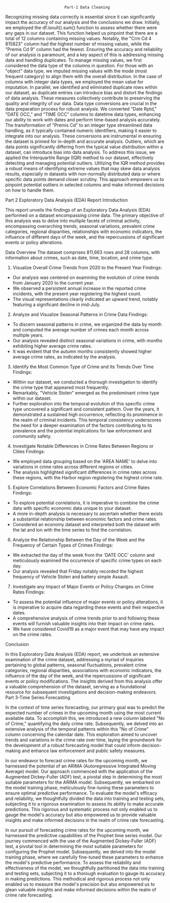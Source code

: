                               Part-1 Data Cleaning

Recognizing missing data correctly is essential since it can significantly impact the accuracy of our analysis and the conclusions we draw. Initially, we employed the df.isnull().sum() function to assess whether there were any gaps in our dataset. This function helped us pinpoint that there are a total of 12 columns containing missing values. Notably, the "Crm Cd 4 815823" column had the highest number of missing values, while the "Premis Cd 9" column had the fewest.
Ensuring the accuracy and reliability of our analysis is paramount, and a key aspect of this is addressing missing data and handling duplicates. To manage missing values, we first considered the data type of the columns in question. For those with an "object" data type, we imputed missing values with the mode (most frequent category) to align them with the overall distribution. In the case of columns with integer data types, we employed the mean value for imputation. In parallel, we identified and eliminated duplicate rows within our dataset, as duplicate entries can introduce bias and distort the findings of data analysis. These measures collectively contribute to preserving the quality and integrity of our data.
Data type conversions are crucial in the data preparation process for robust analysis. We converted "Date Rptd," "DATE OCC," and "TIME OCC" columns to datetime data types, enhancing our ability to work with dates and perform time-based analysis accurately. The transformation of "Premis Cd" to an integer type streamlined data handling, as it typically contained numeric identifiers, making it easier to integrate into our analysis. These conversions are instrumental in ensuring the dataset is primed for in-depth and accurate analysis.
Outliers, which are data points significantly differing from the typical value distribution within a dataset, can introduce bias into data analysis. To address this issue, we applied the Interquartile Range (IQR) method to our dataset, effectively detecting and managing potential outliers. Utilizing the IQR method provides a robust means of identifying extreme values that may skew data analysis results, especially in datasets with non-normally distributed data or where specific data points demand closer scrutiny. This approach empowers us to pinpoint potential outliers in selected columns and make informed decisions on how to handle them.






Part 2 Exploratory Data Analysis (EDA) Report
Introduction

This report unveils the findings of an Exploratory Data Analysis (EDA) performed on a dataset encompassing crime data. The primary objective of this analysis was to delve into multiple facets of criminal activity, encompassing overarching trends, seasonal variations, prevalent crime categories, regional disparities, relationships with economic indicators, the influence of different days of the week, and the repercussions of significant events or policy alterations.

Data Overview
The dataset comprises 811,663 rows and 28 columns, with information about crimes, such as date, time, location, and crime type.

1) Visualize Overall Crime Trends from 2020 to the Present Year Findings:

* Our analysis was centered on examining the evolution of crime trends from January 2020 to the current year.
* We observed a persistent annual increase in the reported crime incidents, with the present year registering the highest count.
* The visual representations clearly indicated an upward trend, notably featuring a significant decline in mid-July.


2) Analyze and Visualize Seasonal Patterns in Crime Data Findings:

* To discern seasonal patterns in crime, we organized the data by month and computed the average number of crimes each month across multiple years.
* Our analysis revealed distinct seasonal variations in crime, with months exhibiting higher average crime rates.
* It was evident that the autumn months consistently showed higher average crime rates, as indicated by the analysis.







3) Identify the Most Common Type of Crime and Its Trends Over Time Findings:

* Within our dataset, we conducted a thorough investigation to identify the crime type that appeared most frequently.
* Remarkably, "Vehicle Stolen" emerged as the predominant crime type within our dataset.
* Further exploration into the temporal evolution of this specific crime type uncovered a significant and consistent pattern. Over the years, it demonstrated a sustained high occurrence, reflecting its prominence in the realm of criminal incidents. This temporal consistency underscores the need for a deeper examination of the factors contributing to its prevalence and the potential implications for law enforcement and community safety.








4) Investigate Notable Differences in Crime Rates Between Regions or Cities
Findings:

* We employed data grouping based on the 'AREA NAME' to delve into variations in crime rates across different regions or cities.
* The analysis highlighted significant differences in crime rates across these regions, with the Harbor region registering the highest crime rate.








5) Explore Correlations Between Economic Factors and Crime Rates Findings:

* To explore potential correlations, it is imperative to combine the crime data with specific economic data unique to your dataset.
* A more in-depth analysis is necessary to ascertain whether there exists a substantial relationship between economic factors and crime rates.
* Considered an economy dataset and interpreted both the dataset with the lat and lon with the time series to find the correlation.



6) Analyze the Relationship Between the Day of the Week and the Frequency of Certain Types of Crimes
Findings:

* We extracted the day of the week from the 'DATE OCC' column and meticulously examined the occurrence of specific crime types on each day.
* Our analysis revealed that Friday notably recorded the highest frequency of Vehicle Stolen and battery simple Assault.







7) Investigate any Impact of Major Events or Policy Changes on Crime Rates
Findings:

* To assess the potential influence of major events or policy alterations, it is imperative to acquire data regarding these events and their respective dates.
* A comprehensive analysis of crime trends prior to and following these events will furnish valuable insights into their impact on crime rates.
* We have considered Covid19 as a major event that may have any impact on the crime rates.


Conclusion
 
In this Exploratory Data Analysis (EDA) report, we undertook an extensive examination of the crime dataset, addressing a myriad of inquiries pertaining to global patterns, seasonal fluctuations, prevalent crime categories, regional disparities, associations with economic indicators, the influence of the day of the week, and the repercussions of significant events or policy modifications. The insights derived from this analysis offer a valuable comprehension of the dataset, serving as a foundational resource for subsequent investigations and decision-making endeavors.
Part 3-Time Series Forecasting

In the context of time series forecasting, our primary goal was to predict the expected number of crimes in the upcoming month using the most current available data. To accomplish this, we introduced a new column labeled "No of Crime," quantifying the daily crime rate. Subsequently, we delved into an extensive analysis of the temporal patterns within this "No of Crime" column concerning the calendar date. This exploration aimed to uncover trends and variations in the crime rate over time, laying the groundwork for the development of a robust forecasting model that could inform decision-making and enhance law enforcement and public safety measures.

In our endeavor to forecast crime rates for the upcoming month, we harnessed the potential of an ARIMA (Autoregressive Integrated Moving Average) model. Our approach commenced with the application of the Augmented Dickey-Fuller (ADF) test, a pivotal step in determining the most suitable parameters for the ARIMA model. Subsequently, we embarked on the model training phase, meticulously fine-tuning these parameters to ensure optimal predictive performance. To evaluate the model's efficacy and reliability, we thoughtfully divided the data into training and testing sets, subjecting it to a rigorous examination to assess its ability to make accurate predictions. This rigorous and systematic process not only enabled us to gauge the model's accuracy but also empowered us to provide valuable insights and make informed decisions in the realm of crime rate forecasting.


In our pursuit of forecasting crime rates for the upcoming month, we harnessed the predictive capabilities of the Prophet time series model. Our journey commenced with the use of the Augmented Dickey-Fuller (ADF) test, a pivotal tool in determining the most suitable parameters for configuring the Prophet model. Subsequently, we delved into the model training phase, where we carefully fine-tuned these parameters to enhance the model's predictive performance. To assess the reliability and effectiveness of the model, we thoughtfully partitioned the data into training and testing sets, subjecting it to a thorough evaluation to gauge its accuracy in making predictions. This methodical and rigorous process not only enabled us to measure the model's precision but also empowered us to glean valuable insights and make informed decisions within the realm of crime rate forecasting.







